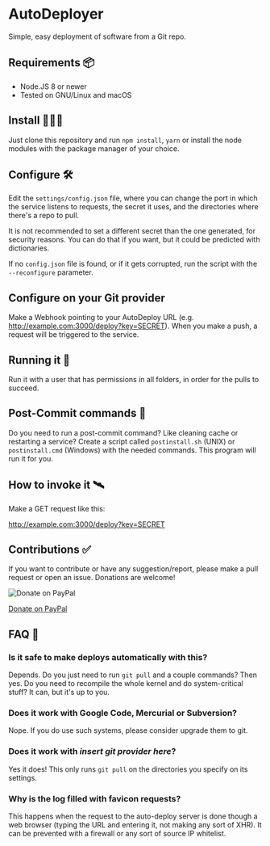 # AutoDeployer

Simple, easy deployment of software from a Git repo.

## Requirements 📦

* Node.JS 8 or newer
* Tested on GNU/Linux and macOS

## Install 👨🏻‍💻

Just clone this repository and run `npm install`, `yarn` or install the node modules with the package manager of your choice.

## Configure 🛠

Edit the `settings/config.json` file, where you can change the port in which the service listens to requests, the secret it uses, and the directories where there's a repo to pull.

It is not recommended to set a different secret than the one generated, for security reasons. You can do that if you want, but it could be predicted with dictionaries.

If no `config.json` file is found, or if it gets corrupted, run the script with the `--reconfigure` parameter.

## Configure on your Git provider

Make a Webhook pointing to your AutoDeploy URL (e.g. http://example.com:3000/deploy?key=SECRET). When you make a push, a request will be triggered to the service.

## Running it 💨

Run it with a user that has permissions in all folders, in order for the pulls to succeed.

## Post-Commit commands 💾

Do you need to run a post-commit command? Like cleaning cache or restarting a service? Create a script called `postinstall.sh` (UNIX) or `postinstall.cmd` (Windows) with the needed commands. This program will run it for you.

## How to invoke it 🛰

Make a GET request like this:

http://example.com:3000/deploy?key=SECRET

## Contributions ✅

If you want to contribute or have any suggestion/report, please make a pull request or open an issue. Donations are welcome!

![Donate on PayPal](https://www.paypalobjects.com/webstatic/mktg/logo/pp_cc_mark_74x46.jpg)

[Donate on PayPal](https://paypal.me/kyngonet)

## FAQ 🤔

### Is it safe to make deploys automatically with this?

Depends. Do you just need to run `git pull` and a couple commands? Then yes. Do you need to recompile the whole kernel and do system-critical stuff? It can, but it's up to you.

### Does it work with Google Code, Mercurial or Subversion?

Nope. If you do use such systems, please consider upgrade them to git.

### Does it work with *insert git provider here*?

Yes it does! This only runs `git pull` on the directories you specify on its settings.

### Why is the log filled with favicon requests?

This happens when the request to the auto-deploy server is done though a web browser (typing the URL and entering it, not making any sort of XHR). It can be prevented with a firewall or any sort of source IP whitelist.